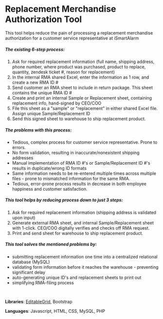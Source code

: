 # Replacement Merchandise Authorization Tool

This tool helps reduce the pain of processing a replacement merchandise authorization for a customer service representative at iSmartAlarm

##### The existing 6-step process:

1. Ask for required replacement information (full name, shipping address, phone number, where product was purchased, product to replace, quantity, zendesk ticket #, reason for replacement)
2. In the internal RMA shared Excel, enter the information as 1 row, and create a new RMA ID #
3. Send customer an RMA sheet to include in return package. This sheet contains the unique RMA ID #
4. Create and print an internal Sample or Replacement sheet, containing replacement info, hand-signed by CEO/COO
5. File this sheet as a "sample" or "replacement" in either shared Excel file. Assign unique Sample/Replacement ID
6. Send this signed sheet to warehouse to ship replacement product.

##### The problems with this process:

- Tedious, complex process for customer service representative. Prone to errors.
- No form validation, resulting in inaccurate/nonexistent shipping addresses
- Manual implementation of RMA ID #'s or Sample/Replacement ID #'s results in duplicate/wrong ID formats
- Same information needs to be re-entered multiple times across multiple files - prone to mismatched information for the same RMA.
- Tedious, error-prone process results in decrease in both employee happiness and customer satisfaction. 

##### This tool helps by reducing process down to just ***3 steps***:

1. Ask for required replacement information (shipping address is validated upon input)
2. Generate external RMA sheet, and internal Sample/Replacement sheet with 1-click. CEO/COO digitally verifies and checks off RMA request.
3. Print and send sheet for warehouse to ship replacement product.

##### This tool solves the mentioned problems by:
- submitting replacement information one time into a centralized relational database (MySQL)
- validating form information before it reaches the warehouse - preventing significant delay
- auto-generating unique ID's and replacement sheets to print out
- simplifying RMA-filing process

<br>

__Libraries__: [EditableGrid](http://www.editablegrid.net/en/), Bootstrap

__Languages__: Javascript, HTML, CSS, MySQL, PHP
